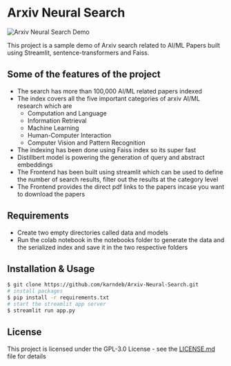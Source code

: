 # Arxiv Neural Search
![Arxiv Neural Search Demo](https://github.com/karndeb/Arxiv-Neural-Search/blob/master/demo/animation_demo.gif)

This project is a sample demo of Arxiv search related to AI/ML Papers built using Streamlit, sentence-transformers and Faiss. 


## Some of the features of the project

- The search has more than 100,000 AI/ML related papers indexed 
- The index covers all the five important categories of arxiv AI/ML research which are 
  - Computation and Language 
  - Information Retrieval 
  - Machine Learning 
  - Human-Computer Interaction
  - Computer Vision and Pattern Recognition
- The indexing has been done using Faiss index so its super fast
- Distillbert model is powering the generation of query and abstract embeddings 
- The Frontend has been built using streamlit which can be used to define the number of search results, filter out the results at the category level
- The Frontend provides the direct pdf links to the papers incase you want to download the papers 

## Requirements
- Create two empty directories called data and models
- Run the colab notebook in the notebooks folder to generate the data and the serialized index and save it in the two respective folders

## Installation & Usage

```bash
$ git clone https://github.com/karndeb/Arxiv-Neural-Search.git
# install packages
$ pip install -r requirements.txt
# start the streamlit app server
$ streamlit run app.py
```

## License

This project is licensed under the GPL-3.0 License - see the [LICENSE.md](https://github.com/karndeb/Arxiv-Neural-Search/blob/master/LICENSE.md) file for details
